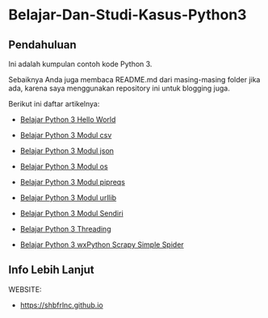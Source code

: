 # Belajar-Dan-Studi-Kasus-Python3

## Pendahuluan

Ini adalah kumpulan contoh kode Python 3. 

Sebaiknya Anda juga membaca README.md dari masing-masing folder jika ada, karena saya menggunakan repository ini untuk blogging juga.

Berikut ini daftar artikelnya:

- [Belajar Python 3 Hello World](https://github.com/shbfrlnc/Belajar-Dan-Studi-Kasus-Python3/tree/main/belajar_python3_hello_world)

- [Belajar Python 3 Modul csv](https://github.com/shbfrlnc/Belajar-Dan-Studi-Kasus-Python3/tree/main/belajar_python3_modul_csv)

- [Belajar Python 3 Modul json](https://github.com/shbfrlnc/Belajar-Dan-Studi-Kasus-Python3/tree/main/belajar_python3_modul_json)

- [Belajar Python 3 Modul os](https://github.com/shbfrlnc/Belajar-Dan-Studi-Kasus-Python3/tree/main/belajar_python3_modul_os)

- [Belajar Python 3 Modul pipreqs](https://github.com/shbfrlnc/Belajar-Dan-Studi-Kasus-Python3/tree/main/belajar_python3_modul_pipreqs)

- [Belajar Python 3 Modul urllib](https://github.com/shbfrlnc/Belajar-Dan-Studi-Kasus-Python3/tree/main/belajar_python3_modul_urllib)

- [Belajar Python 3 Modul Sendiri](https://github.com/shbfrlnc/Belajar-Dan-Studi-Kasus-Python3/tree/main/belajar_python3_modul_sendiri)

- [Belajar Python 3 Threading](https://github.com/shbfrlnc/Belajar-Dan-Studi-Kasus-Python3/tree/main/belajar_python3_threading)

- [Belajar Python 3 wxPython Scrapy Simple Spider](https://github.com/shbfrlnc/Belajar-Dan-Studi-Kasus-Python3/tree/main/belajar_python3_wxpython_scrapy_simple_spider)

## Info Lebih Lanjut

WEBSITE:

- https://shbfrlnc.github.io
